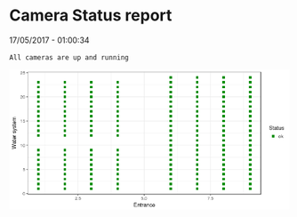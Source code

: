 Camera Status report
================
17/05/2017 - 01:00:34

    All cameras are up and running

![](camreport_files/figure-markdown_github/unnamed-chunk-2-1.png)
